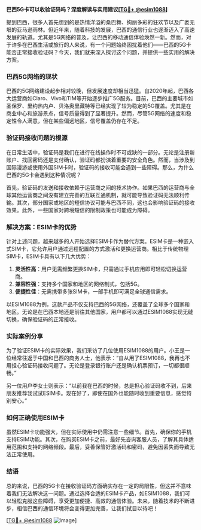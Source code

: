 **巴西5G卡可以收验证码吗？深度解读与实用建议[[TG💪+ @esim1088](https://t.me/s/esim1088)]**

提到巴西，很多人首先想到的是热情洋溢的桑巴舞、绚丽多彩的狂欢节以及广袤无垠的亚马逊雨林。但近年来，随着科技的发展，巴西的通信行业也逐渐迈入了高速发展的轨道。尤其是5G网络的普及，让巴西的移动通信体验焕然一新。然而，对于许多在巴西生活或旅行的人来说，有一个问题始终困扰着他们——巴西的5G卡能否正常接收验证码？今天，我们就来深入探讨这个问题，并提供一些实用的解决方案。

### 巴西5G网络的现状

巴西的5G网络建设起步相对较晚，但发展速度却相当迅猛。自2020年起，巴西各大运营商如Claro、Vivo和TIM等开始逐步推广5G服务。目前，巴西的主要城市如圣保罗、里约热内卢、贝洛奥里藏特等已经实现了较为稳定的5G覆盖。尤其是在商业中心和旅游景点，信号质量得到了显著提升。然而，尽管5G网络的速度和稳定性令人满意，但在某些偏远地区，信号覆盖仍存在不足。

### 验证码接收问题的根源

在日常生活中，验证码是我们在进行在线操作时不可或缺的一部分。无论是注册新账户、找回密码还是支付确认，验证码都扮演着重要的安全角色。然而，当涉及到国际漫游或使用外国SIM卡时，验证码的接收可能会遇到一些障碍。那么，为什么巴西的5G卡会遇到这种情况呢？

首先，验证码的发送和接收依赖于运营商之间的技术协作。如果巴西的运营商与全球其他运营商之间没有建立完善的互联互通机制，就可能导致验证码无法顺利传输。其次，部分国家或地区的短信协议可能与巴西不同，这也会影响验证码的接收效果。此外，一些国家对跨境短信的限制政策也可能成为障碍。

### 解决方案：ESIM卡的优势

针对上述问题，越来越多的人开始选择ESIM卡作为替代方案。ESIM卡是一种嵌入式SIM卡，它允许用户通过远程配置的方式激活和更换运营商。相比于传统物理SIM卡，ESIM卡具有以下几大优势：

1. **灵活性高**：用户无需频繁更换SIM卡，只需通过手机应用即可轻松切换运营商。
2. **兼容性强**：支持多个国家和地区的网络制式，包括5G。
3. **便捷性佳**：无需携带多张SIM卡，一部手机即可满足全球通信需求。

以ESIM1088为例，这款产品不仅支持巴西的5G网络，还覆盖了全球多个国家和地区。无论是在巴西本地还是前往其他国家，用户都可以通过ESIM1088实现无缝切换，确保验证码的正常接收。

### 实际案例分享

为了验证ESIM卡的实际效果，我们采访了几位使用ESIM1088的用户。小王是一位经常往返于中国和巴西的商务人士，他表示：“自从用了ESIM1088，我再也不用担心验证码接收问题了。无论是登录银行账户还是确认机票预订，一切都很顺畅。”

另一位用户李女士则表示：“以前我在巴西的时候，总是担心验证码收不到，后来朋友推荐我试试ESIM卡。现在好了，即使在国外也能随时收到重要信息，感觉特别安心。”

### 如何正确使用ESIM卡

虽然ESIM卡功能强大，但在实际使用中仍需注意一些细节。首先，确保你的手机支持ESIM功能。其次，在购买ESIM卡之前，最好先咨询客服人员，了解其具体适用范围和支持的网络频段。最后，妥善保管好激活码和密码，避免因丢失而导致无法正常使用。

### 结语

总的来说，巴西的5G卡在接收验证码方面确实存在一定的局限性，但这并不意味着我们无法解决这一问题。通过选择合适的ESIM卡产品，如ESIM1088，我们可以轻松克服这些障碍，享受更加便捷、高效的通信体验。未来，随着技术的不断进步，相信巴西的通信环境将会变得更加完善，让我们拭目以待吧！

[[TG💪+ @esim1088](https://t.me/s/esim1088) ![Image](https://i.postimg.cc/4NQfJmqS/Snipaste-2025-05-13-00-14-12.png)]
